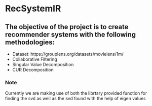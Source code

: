 # RecSystemIR
## The objective of the project is to create recommender systems with the following methodologies:
<ul>
  <li>Dataset: https://grouplens.org/datasets/movielens/1m/</li>
  <li>Collaborative Filtering</li>
  <li>Singular Value Decomposition</li>
  <li>CUR Decomposition</li>
 </ul>
 <h3>Note</h3>
 <p> Currently we are making use of both the librtary provided function for finding the svd as well as the svd found with the help of eigen values</p>
 
